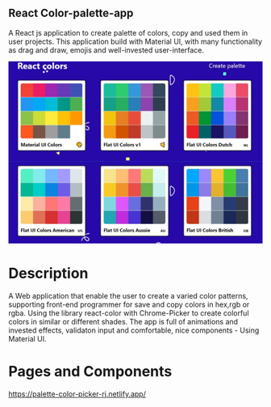 

## React Color-palette-app
A React js application to create palette of colors, copy and used them in user projects.
This application build with Material UI, with many functionality as drag and draw, emojis and well-invested user-interface.


![](/img/head.png)

# Description 
A Web application that enable the user to create a varied color patterns, supporting front-end programmer for save and copy colors in hex,rgb or rgba. Using the library react-color with Chrome-Picker to create colorful colors in similar or different shades.
The app is full of animations and invested effects, validaton input and comfortable, nice components - Using Material UI. 

# Pages and Components


https://palette-color-picker-rj.netlify.app/

